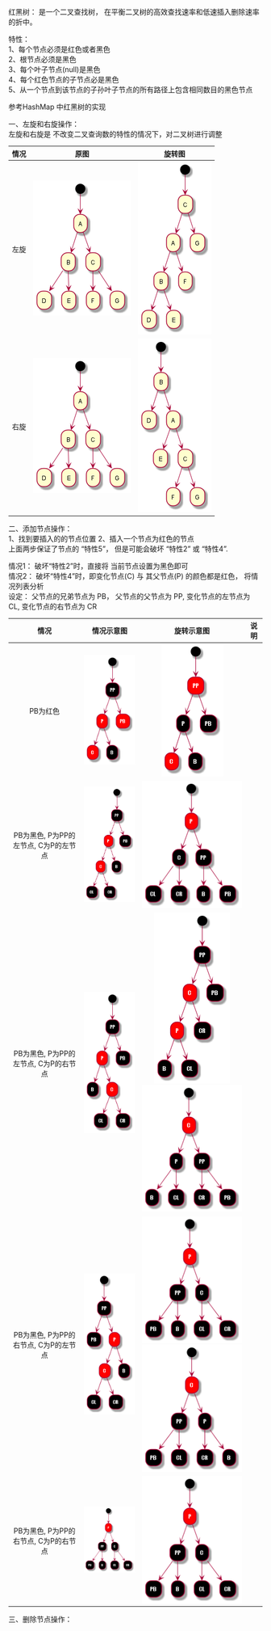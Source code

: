 红黑树： 是一个二叉查找树， 在平衡二叉树的高效查找速率和低速插入删除速率的折中。

特性：  
1、每个节点必须是红色或者黑色  
2、根节点必须是黑色  
3、每个叶子节点(null)是黑色  
4、每个红色节点的子节点必是黑色  
5、从一个节点到该节点的子孙叶子节点的所有路径上包含相同数目的黑色节点
 
参考HashMap 中红黑树的实现

一、左旋和右旋操作：  
左旋和右旋是 不改变二叉查询数的特性的情况下，对二叉树进行调整

| 情况 | 原图 | 旋转图 | 
| :----: | :----: | :----: | 
| 左旋 | ![原图](picture/原图-0.png)  | ![原图左旋](picture/原图左旋-0.png) |
| 右旋 | ![原图](picture/原图-0.png) | ![原图右旋](picture/原图右旋-0.png)|

 
二、添加节点操作：  
1、找到要插入的的节点位置
2、插入一个节点为红色的节点  
上面两步保证了节点的 “特性5”， 但是可能会破坏 “特性2” 或 “特性4”.

情况1： 破坏“特性2”时，直接将 当前节点设置为黑色即可  
情况2： 破坏“特性4”时，即变化节点(C) 与 其父节点(P) 的颜色都是红色，  将情况列表分析   
设定： 父节点的兄弟节点为 PB， 父节点的父节点为 PP, 变化节点的左节点为 CL, 变化节点的右节点为 CR


| 情况 | 情况示意图 | 旋转示意图 | 说明 | 
| :----: | :----: | :----: | :----: | 
| PB为红色 |  ![](picture/insert/双红-PB红-0.png) | ![](picture/insert/双红-PB红(解)-0.png) |  |
| PB为黑色, P为PP的左节点, C为P的左节点 |  ![](picture/insert/双红-PB黑-左左-0.png) | ![](picture/insert/双红-PB黑-左左(解)-0.png) |  |
| PB为黑色, P为PP的左节点, C为P的右节点 |  ![](picture/insert/双红-PB黑-左右-0.png) |  ![](picture/insert/双红-PB黑-左右(步骤1)-0.png)   ![](picture/insert/双红-PB黑-左右(步骤2)-0.png)|  |
| PB为黑色, P为PP的右节点, C为P的左节点 | ![](picture/insert/双红-PB黑-右左-0.png) | ![](picture/insert/双红-PB黑-右左(步骤1)-0.png)   ![](picture/insert/双红-PB黑-右左(步骤2)-0.png)  |  |
|  PB为黑色, P为PP的右节点, C为P的右节点 | ![](picture/insert/双红-PB黑-右右-0.png) | ![](picture/insert/双红-PB黑-右右(解)-0.png) |  |

三、删除节点操作：

